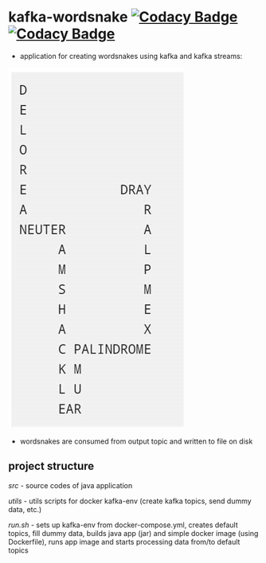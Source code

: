 # kafka-wordsnake [![Codacy Badge](https://api.codacy.com/project/badge/Grade/c8e0e5b909974bf0a7db8c36d4e9e391)](https://www.codacy.com/app/BekyP/kafka-wordsnake?utm_source=github.com&amp;utm_medium=referral&amp;utm_content=BekyP/kafka-wordsnake&amp;utm_campaign=Badge_Grade) [![Codacy Badge](https://api.codacy.com/project/badge/Coverage/c8e0e5b909974bf0a7db8c36d4e9e391)](https://www.codacy.com/app/BekyP/kafka-wordsnake?utm_source=github.com&utm_medium=referral&utm_content=BekyP/kafka-wordsnake&utm_campaign=Badge_Coverage)

- application for creating wordsnakes using kafka and kafka streams:

![wordsnake](readme-wordsnake.jpg)

- wordsnakes are consumed from output topic and written to file on disk

## project structure

*src* - source codes of java application

*utils* - utils scripts for docker kafka-env (create kafka topics, send dummy data, etc.)

*run.sh*  - sets up kafka-env from docker-compose.yml, creates default topics, fill dummy data, builds java app (jar) and simple docker image (using Dockerfile), runs app image and starts processing data from/to default topics
